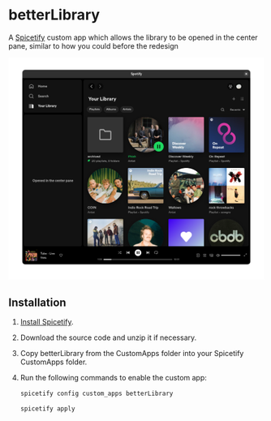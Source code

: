 # betterLibrary
A [Spicetify](https://spicetify.app/) custom app which allows the library to be opened in the center pane, similar to how you could before the redesign

![Preview](preview.png)

## Installation
1. [Install Spicetify](https://spicetify.app/docs/getting-started).
1. Download the source code and unzip it if necessary.
1. Copy betterLibrary from the CustomApps folder into your Spicetify CustomApps folder.
1. Run the following commands to enable the custom app:

    ```
    spicetify config custom_apps betterLibrary
    ```
    ```
    spicetify apply
    ```
